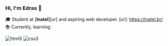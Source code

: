 ### Hi, I'm Edras 👋
🎓 Student at [**Inatel**][ur] and aspiring web developer.
[ur]: https://inatel.br/
📚 Currently, learning:

<p> 
  <img alt="html5" src="https://img.shields.io/badge/HTML5-E34F26?style=for-the-badge&logo=html5&logoColor=white"/>
  <img alt="css3" src="https://img.shields.io/badge/CSS3-1572B6?style=for-the-badge&logo=css3&logoColor=white"/>
</p>

